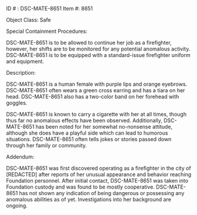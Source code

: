 ID # : DSC-MATE-8651
Item #: 8651

Object Class: Safe

Special Containment Procedures:

DSC-MATE-8651 is to be allowed to continue her job as a firefighter, however, her shifts are to be monitored for any potential anomalous activity. DSC-MATE-8651 is to be equipped with a standard-issue firefighter uniform and equipment.

Description:

DSC-MATE-8651 is a human female with purple lips and orange eyebrows. DSC-MATE-8651 often wears a green cross earring and has a tiara on her head. DSC-MATE-8651 also has a two-color band on her forehead with goggles.

DSC-MATE-8651 is known to carry a cigarette with her at all times, though thus far no anomalous effects have been observed. Additionally, DSC-MATE-8651 has been noted for her somewhat no-nonsense attitude, although she does have a playful side which can lead to humorous situations. DSC-MATE-8651 often tells jokes or stories passed down through her family or community.

Addendum:

DSC-MATE-8651 was first discovered operating as a firefighter in the city of [REDACTED] after reports of her unusual appearance and behavior reaching Foundation personnel. After initial contact, DSC-MATE-8651 was taken into Foundation custody and was found to be mostly cooperative. DSC-MATE-8651 has not shown any indication of being dangerous or possessing any anomalous abilities as of yet. Investigations into her background are ongoing.
